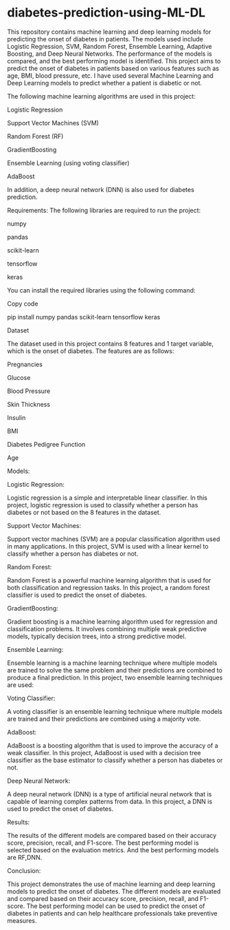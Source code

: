 # diabetes-prediction-using-ML-DL
This repository contains machine learning and deep learning models for predicting the onset of diabetes in patients. The models used include Logistic Regression, SVM, Random Forest, Ensemble Learning, Adaptive Boosting, and Deep Neural Networks. The performance of the models is compared, and the best performing model is identified.
This project aims to predict the onset of diabetes in patients based on various features such as age, BMI, blood pressure, etc. I have used several Machine Learning and Deep Learning models to predict whether a patient is diabetic or not.

The following machine learning algorithms are used in this project:

Logistic Regression

Support Vector Machines (SVM)

Random Forest (RF)

GradientBoosting

Ensemble Learning (using voting classifier)

AdaBoost

In addition, a deep neural network (DNN) is also used for diabetes prediction.

Requirements:
The following libraries are required to run the project:

numpy

pandas

scikit-learn

tensorflow

keras

You can install the required libraries using the following command:

Copy code

pip install numpy pandas scikit-learn tensorflow keras

Dataset

The dataset used in this project contains 8 features and 1 target variable, which is the onset of diabetes. The features are as follows:

Pregnancies

Glucose

Blood Pressure

Skin Thickness

Insulin

BMI

Diabetes Pedigree Function

Age

Models:

Logistic Regression:

Logistic regression is a simple and interpretable linear classifier. In this project, logistic regression is used to classify whether a person has diabetes or not based on the 8 features in the dataset.

Support Vector Machines:

Support vector machines (SVM) are a popular classification algorithm used in many applications. In this project, SVM is used with a linear kernel to classify whether a person has diabetes or not.

Random Forest:

Random Forest is a powerful machine learning algorithm that is used for both classification and regression tasks. In this project, a random forest classifier is used to predict the onset of diabetes.

GradientBoosting:

Gradient boosting is a machine learning algorithm used for regression and classification problems. It involves combining multiple weak predictive models, typically decision trees, into a strong predictive model.

Ensemble Learning:

Ensemble learning is a machine learning technique where multiple models are trained to solve the same problem and their predictions are combined to produce a final prediction. In this project, two ensemble learning techniques are used:

Voting Classifier: 

A voting classifier is an ensemble learning technique where multiple models are trained and their predictions are combined using a majority vote.

AdaBoost:

AdaBoost is a boosting algorithm that is used to improve the accuracy of a weak classifier. In this project, AdaBoost is used with a decision tree classifier as the base estimator to classify whether a person has diabetes or not.

Deep Neural Network:

A deep neural network (DNN) is a type of artificial neural network that is capable of learning complex patterns from data. In this project, a DNN is used to predict the onset of diabetes.

Results:

The results of the different models are compared based on their accuracy score, precision, recall, and F1-score. The best performing model is selected based on the evaluation metrics. And the best performing models are RF,DNN.

Conclusion:

This project demonstrates the use of machine learning and deep learning models to predict the onset of diabetes. The different models are evaluated and compared based on their accuracy score, precision, recall, and F1-score. The best performing model can be used to predict the onset of diabetes in patients and can help healthcare professionals take preventive measures.
